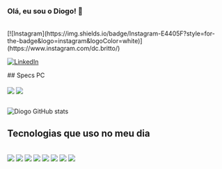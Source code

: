 ### Olá, eu sou o Diogo! 👋
<div style="display: inline_block"><br />
[![Instagram](https://img.shields.io/badge/Instagram-E4405F?style=for-the-badge&logo=instagram&logoColor=white)](https://www.instagram.com/dc.britto/)

[![LinkedIn](https://img.shields.io/badge/LinkedIn-0077B5?style=for-the-badge&logo=linkedin&logoColor=white)](https://www.linkedin.com/in/diogo-c%C3%A9sar-moreira-de-britto-b43602192/)
</div>
## Specs PC

<div style="display: inline_block"><br />
  <img align="center" src="https://img.shields.io/badge/AMD-Ryzen_5_2600-ED1C24?style=for-the-badge&logo=amd&logoColor=white" />
  <img align="center" src="https://img.shields.io/badge/AMD-RX_580_8GB-ED1C24?style=for-the-badge&logo=amd&logoColor=white" />
</div>

<br />

![Diogo GitHub stats](https://github-readme-stats.vercel.app/api?username=Maaximuz&show_icons=true&theme=tokyonight)

## Tecnologias que uso no meu dia
<div style="display: inline_block"><br />
  <img align="center" src="https://img.shields.io/badge/HTML5-E34F26?style=for-the-badge&logo=html5&logoColor=white" />
  <img align="center" src="https://img.shields.io/badge/CSS3-1572B6?style=for-the-badge&logo=css3&logoColor=white" />
  <img align="center" src="https://img.shields.io/badge/JavaScript-F7DF1E?style=for-the-badge&logo=javascript&logoColor=black" />
  <img align="center" src="https://img.shields.io/badge/PHP-777BB4?style=for-the-badge&logo=php&logoColor=white" />
  <img align="center" src="https://img.shields.io/badge/React-20232A?style=for-the-badge&logo=react&logoColor=61DAFB" />
  <img align="center" src="https://img.shields.io/badge/Bootstrap-563D7C?style=for-the-badge&logo=bootstrap&logoColor=white" />
  <img align="center" src="https://img.shields.io/badge/jQuery-0769AD?style=for-the-badge&logo=jquery&logoColor=white" />
  <img align="center" src="https://img.shields.io/badge/MySQL-00000F?style=for-the-badge&logo=mysql&logoColor=white" />
</div>
